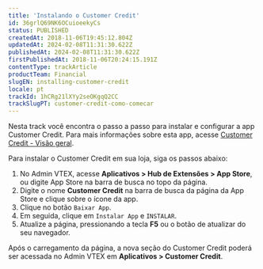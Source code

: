 ```yaml
---
title: 'Instalando o Customer Credit'
id: 36grlQ69NK6OCuioeekyCs
status: PUBLISHED
createdAt: 2018-11-06T19:45:12.804Z
updatedAt: 2024-02-08T11:31:30.622Z
publishedAt: 2024-02-08T11:31:30.622Z
firstPublishedAt: 2018-11-06T20:24:15.191Z
contentType: trackArticle
productTeam: Financial
slugEN: installing-customer-credit
locale: pt
trackId: 1hCRg21lXYy2seOKgqQ2CC
trackSlugPT: customer-credit-como-comecar
---
```


Nesta track você encontra o passo a passo para instalar e configurar a app Customer Credit. Para mais informações sobre esta app, acesse [Customer Credit - Visão geral](https://help.vtex.com/pt/tutorial/customer-credit-visao-geral--1uIqTjWxIIIEW0COMg4uE0).

Para instalar o Customer Credit em sua loja, siga os passos abaixo:

1. No Admin VTEX, acesse __Aplicativos > Hub de Extensões > App Store__, ou digite App Store na barra de busca no topo da página.
2. Digite o nome __Customer Credit__ na barra de busca da página da App Store e clique sobre o ícone da app.
3. Clique no botão `Baixar App`.
4. Em seguida, clique em `Instalar App` e `INSTALAR`.
5. Atualize a página, pressionando a tecla __F5__ ou o botão de atualizar do seu navegador.

Após o carregamento da página, a nova seção do Customer Credit poderá ser acessada no Admin VTEX em __Aplicativos > Customer Credit__.
